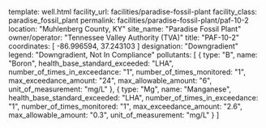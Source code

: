 template: well.html
facility_url: facilities/paradise-fossil-plant
facility_class: paradise_fossil_plant
permalink: facilities/paradise-fossil-plant/paf-10-2
location: "Muhlenberg County, KY"
site_name: "Paradise Fossil Plant"
owner/operator: "Tennessee Valley Authority (TVA)"
title: "PAF-10-2"
coordinates: [
  -86.996594,
  37.243103
]
designation: "Downgradient"
legend: "Downgradient, Not In Compliance"
pollutants: [
  {
  type: "B",
  name: "Boron",
  health_base_standard_exceeded: "LHA",
  number_of_times_in_exceedance: "1",
  number_of_times_monitored: "1",
  max_exceedance_amount: "24",
  max_allowable_amount: "6",
  unit_of_measurement: "mg/L"
  },
  {
  type: "Mg",
  name: "Manganese",
  health_base_standard_exceeded: "LHA",
  number_of_times_in_exceedance: "1",
  number_of_times_monitored: "1",
  max_exceedance_amount: "2.6",
  max_allowable_amount: "0.3",
  unit_of_measurement: "mg/L"
  }
]

